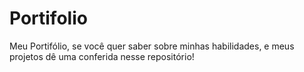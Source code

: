 # Portifolio
 Meu Portifólio, se você quer saber sobre minhas habilidades, e meus projetos dê uma conferida nesse repositório!
